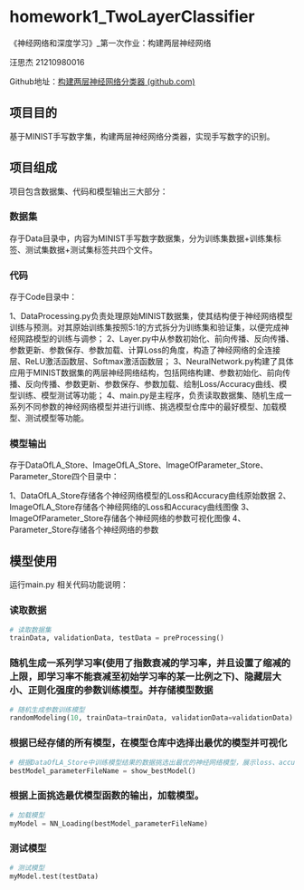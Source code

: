 # homework1_TwoLayerClassifier
《神经网络和深度学习》_第一次作业：构建两层神经网络

  汪思杰 21210980016

Github地址：[构建两层神经网络分类器 (github.com)](https://github.com/WSiJie/homework1_TwoLayerClassifier)

## 项目目的
基于MINIST手写数字集，构建两层神经网络分类器，实现手写数字的识别。

## 项目组成
项目包含数据集、代码和模型输出三大部分：

### 数据集
存于Data目录中，内容为MINIST手写数字数据集，分为训练集数据+训练集标签、测试集数据+测试集标签共四个文件。

### 代码
存于Code目录中：

1、DataProcessing.py负责处理原始MINIST数据集，使其结构便于神经网络模型训练与预测。对其原始训练集按照5:1的方式拆分为训练集和验证集，以便完成神经网路模型的训练与调参；
2、Layer.py中从参数初始化、前向传播、反向传播、参数更新、参数保存、参数加载、计算Loss的角度，构造了神经网络的全连接层、ReLU激活函数层、Softmax激活函数层；
3、NeuralNetwork.py构建了具体应用于MINIST数据集的两层神经网络结构，包括网络构建、参数初始化、前向传播、反向传播、参数更新、参数保存、参数加载、绘制Loss/Accuracy曲线、模型训练、模型测试等功能；
4、main.py是主程序，负责读取数据集、随机生成一系列不同参数的神经网络模型并进行训练、挑选模型仓库中的最好模型、加载模型、测试模型等功能。

### 模型输出
存于DataOfLA_Store、ImageOfLA_Store、ImageOfParameter_Store、Parameter_Store四个目录中：

1、DataOfLA_Store存储各个神经网络模型的Loss和Accuracy曲线原始数据
2、ImageOfLA_Store存储各个神经网络的Loss和Accuracy曲线图像
3、ImageOfParameter_Store存储各个神经网络的参数可视化图像
4、Parameter_Store存储各个神经网络的参数

## 模型使用
运行main.py
相关代码功能说明：

### 读取数据
```python
# 读取数据集
trainData, validationData, testData = preProcessing()
```

### 随机生成一系列学习率(使用了指数衰减的学习率，并且设置了缩减的上限，即学习率不能衰减至初始学习率的某一比例之下)、隐藏层大小、正则化强度的参数训练模型。并存储模型数据
```python
# 随机生成参数训练模型
randomModeling(10, trainData=trainData, validationData=validationData)
```

### 根据已经存储的所有模型，在模型仓库中选择出最优的模型并可视化
```python
# 根据DataOfLA_Store中训练模型结果的数据挑选出最优的神经网络模型，展示loss、accuracy曲线、参数可视化
bestModel_parameterFileName = show_bestModel()
```

### 根据上面挑选最优模型函数的输出，加载模型。
```python
# 加载模型
myModel = NN_Loading(bestModel_parameterFileName)
```

### 测试模型
```python
# 测试模型
myModel.test(testData)
```
